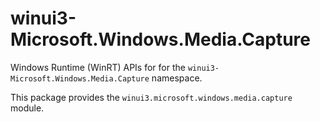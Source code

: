 <!-- warning: Please don't edit this file. It was automatically generated. -->

# winui3-Microsoft.Windows.Media.Capture

Windows Runtime (WinRT) APIs for for the `winui3-Microsoft.Windows.Media.Capture` namespace.

This package provides the `winui3.microsoft.windows.media.capture` module.
